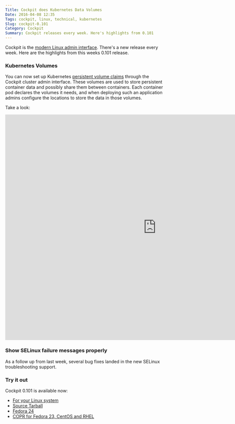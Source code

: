 ```yaml
---
Title: Cockpit does Kubernetes Data Volumes
Date: 2016-04-08 12:35
Tags: cockpit, linux, technical, kubernetes
Slug: cockpit-0.101
Category: Cockpit
Summary: Cockpit releases every week. Here's highlights from 0.101
---
```


Cockpit is the [modern Linux admin interface](http://cockpit-project.org/). There's a new release every week. Here are the highlights from this weeks 0.101 release.

### Kubernetes Volumes

You can now set up Kubernetes [persistent volume claims](http://kubernetes.io/docs/user-guide/persistent-volumes/) through the Cockpit cluster admin interface. These volumes are used to store persistent container data and possibly share them between containers. Each container pod declares the volumes it needs, and when deploying such an application admins configure the locations to store the data in those volumes.

Take a look:

<iframe width="960" height="720" src="https://www.youtube.com/embed/rlWeO_MsJOA?rel=0" frameborder="0" allowfullscreen></iframe>

### Show SELinux failure messages properly

As a follow up from last week, several bug fixes landed in the new SELinux troubleshooting support.

### Try it out

Cockpit 0.101 is available now:

 * [For your Linux system](http://cockpit-project.org/running.html)
 * [Source Tarball](https://github.com/cockpit-project/cockpit/releases/tag/0.101)
 * [Fedora 24](https://bodhi.fedoraproject.org/updates/cockpit-0.101-1.fc24)
 * [COPR for Fedora 23, CentOS and RHEL](https://copr.fedoraproject.org/coprs/g/cockpit/cockpit-preview/)

